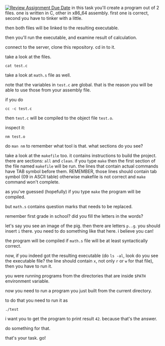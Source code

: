 [![Review Assignment Due Date](https://classroom.github.com/assets/deadline-readme-button-22041afd0340ce965d47ae6ef1cefeee28c7c493a6346c4f15d667ab976d596c.svg)](https://classroom.github.com/a/VEf-HtJq)
in this task you'll create a program out of 2 files.
one is written in C, other in x86_64 assembly.
first one is correct, second you have to tinker with a little.

then both files will be linked to the resulting executable.

then you'll run the executable, and examine result of calculation.


connect to the server, clone this repository.
cd in to it.

take a look at the files.

```
cat test.c
```

take a look at `math.s` file as well.

note that the variables in `test.c` are global. that is the reason you will be able to use those from your assembly file.

if you do

```
cc -c test.c
```

then `test.c` will be compiled to the object file `test.o`.

inspect it:

```
nm test.o
```

do `man nm` to remember what tool is that.
what sections do you see?

take a look at the `makefile` too.
it contains instructions to build the project.
there are sections: `all` and `clean`.
if you type `make` then the first section of the file named `makefile` will be run.
the lines that contain actual commands have TAB symbol before them. REMEMBER, those lines should contain tab symbol (09 in ASCII table) otherwise makefile is not correct and `make` command won't complete.

as you've guessed (hopefully) if you type `make` the program will be compiled.

but `math.s` contains question marks that needs to be replaced.

remember first grade in school? did you fill the letters in the words?

let's say you see an image of the pig. then there are letters `p..g`.
you should insert `i` there.
you need to do something like that here.
i believe you can!

the program will be compiled if `math.s` file will be at least syntactically correct.

now, if you indeed got the resulting executable (do `ls -al`, look do you see the executable file? the line should contain `x`, not only `r` or `w` for that file), then you have to run it.

you were running programs from the directories that are inside `$PATH` environment variable.

now you need to run a program you just built from the current directory.

to do that you need to run it as

```
./test
```

i want you to get the program to print result `42`. because that's the answer.

do something for that.

that's your task.
go!



